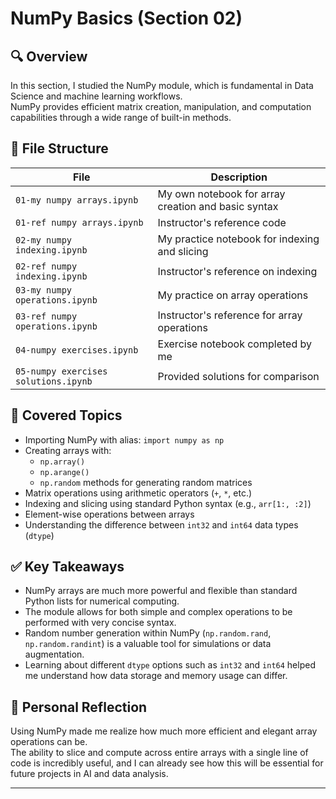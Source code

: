 # NumPy Basics (Section 02)

## 🔍 Overview

In this section, I studied the NumPy module, which is fundamental in Data Science and machine learning workflows.  
NumPy provides efficient matrix creation, manipulation, and computation capabilities through a wide range of built-in methods.

## 📂 File Structure

| File | Description |
|------|-------------|
| `01-my numpy arrays.ipynb` | My own notebook for array creation and basic syntax |
| `01-ref numpy arrays.ipynb` | Instructor's reference code |
| `02-my numpy indexing.ipynb` | My practice notebook for indexing and slicing |
| `02-ref numpy indexing.ipynb` | Instructor's reference on indexing |
| `03-my numpy operations.ipynb` | My practice on array operations |
| `03-ref numpy operations.ipynb` | Instructor's reference for array operations |
| `04-numpy exercises.ipynb` | Exercise notebook completed by me |
| `05-numpy exercises solutions.ipynb` | Provided solutions for comparison |

## 📂 Covered Topics

- Importing NumPy with alias: `import numpy as np`
- Creating arrays with:
  - `np.array()`
  - `np.arange()`
  - `np.random` methods for generating random matrices
- Matrix operations using arithmetic operators (`+`, `*`, etc.)
- Indexing and slicing using standard Python syntax (e.g., `arr[1:, :2]`)
- Element-wise operations between arrays
- Understanding the difference between `int32` and `int64` data types (`dtype`)

## ✅ Key Takeaways

- NumPy arrays are much more powerful and flexible than standard Python lists for numerical computing.
- The module allows for both simple and complex operations to be performed with very concise syntax.
- Random number generation within NumPy (`np.random.rand`, `np.random.randint`) is a valuable tool for simulations or data augmentation.
- Learning about different `dtype` options such as `int32` and `int64` helped me understand how data storage and memory usage can differ.

## 💬 Personal Reflection

Using NumPy made me realize how much more efficient and elegant array operations can be.  
The ability to slice and compute across entire arrays with a single line of code is incredibly useful, and I can already see how this will be essential for future projects in AI and data analysis.

---